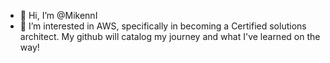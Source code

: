 - 👋 Hi, I’m @MikennI
- 👀 I’m interested in AWS, specifically in becoming a Certified solutions architect. My github will catalog my journey and what I've learned on the way!
<!---
MikennI/MikennI is a ✨ special ✨ repository because its `README.md` (this file) appears on your GitHub profile.
You can click the Preview link to take a look at your changes.
--->
